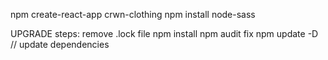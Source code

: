 npm create-react-app crwn-clothing
npm install node-sass

UPGRADE steps:
remove .lock file
npm install
npm audit fix
npm update -D  // update dependencies
